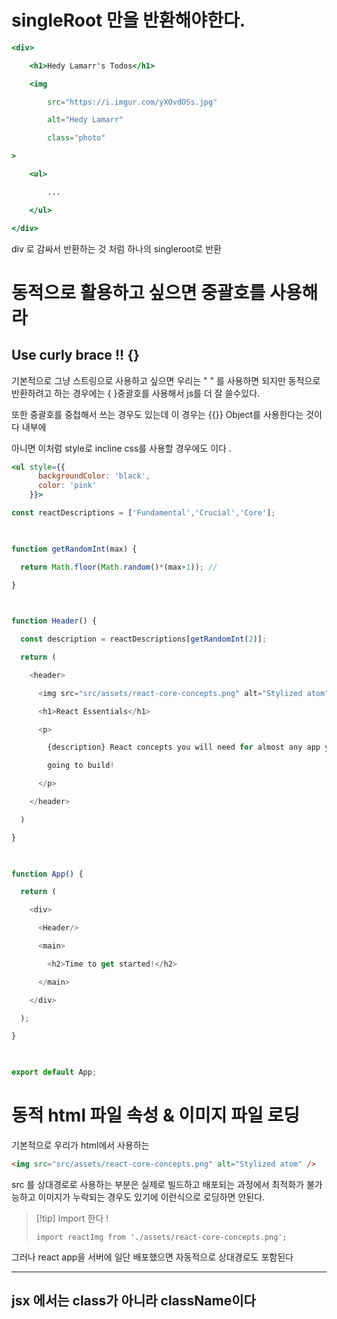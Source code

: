 

# singleRoot 만을 반환해야한다.

```jsx
<div>  

	<h1>Hedy Lamarr's Todos</h1>  

	<img  

		src="https://i.imgur.com/yXOvdOSs.jpg"  

		alt="Hedy Lamarr"  

		class="photo"  

> 			 

	<ul>  

		...  

	</ul>  

</div>
```

div 로 감싸서 반환하는 것 처럼 하나의 singleroot로 반환 

# 동적으로 활용하고 싶으면 중괄호를 사용해라 

## Use curly brace !! {}

기본적으로 그냥 스트링으로 사용하고 싶으면 우리는 " " 를 사용하면 되지만 
동적으로 반환하려고 하는 경우에는 { }중괄호를 사용해서 js를 더 잘 쓸수있다.

또한 중괄호를 중첩해서 쓰는 경우도 있는데 이 경우는 {{}} Object를 사용한다는 것이다 내부에 

아니면 이처럼 style로 incline css를 사용할 경우에도 이다 .

```jsx
<ul style={{
      backgroundColor: 'black',
      color: 'pink'
    }}>
```

```jsx
const reactDescriptions = ['Fundamental','Crucial','Core'];

  

function getRandomInt(max) {

  return Math.floor(Math.random()*(max+1)); //

}

  

function Header() {

  const description = reactDescriptions[getRandomInt(2)];

  return (

    <header>

      <img src="src/assets/react-core-concepts.png" alt="Stylized atom" />

      <h1>React Essentials</h1>

      <p>

        {description} React concepts you will need for almost any app you are

        going to build!

      </p>

    </header>

  )

}

  

function App() {

  return (

    <div>

      <Header/>

      <main>

        <h2>Time to get started!</h2>

      </main>

    </div>

  );

}

  

export default App;
```

# 동적 html 파일 속성 & 이미지 파일 로딩 

기본적으로 우리가 html에서 사용하는 
```html
<img src="src/assets/react-core-concepts.png" alt="Stylized atom" />
```
src 를 상대경로로 사용하는 부분은 실제로 빌드하고 배포되는 과정에서 최적화가 불가능하고 이미지가 누락되는 경우도 있기에 이런식으로 로딩하면 안된다.

> [!tip] Import 한다 ! 
>```
>import reactImg from './assets/react-core-concepts.png';

그러나 react app을 서버에 일단 배포했으면 자동적으로 상대경로도 포함된다

---
## jsx 에서는 class가 아니라 className이다 



